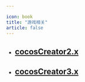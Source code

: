 ```yaml
---

icon: book
title: "游戏相关"
article: false
---
```


- ## [cocosCreator2.x](./cocosCreator2.x)
- ## [cocosCreator3.x](./cocosCreator3.x)